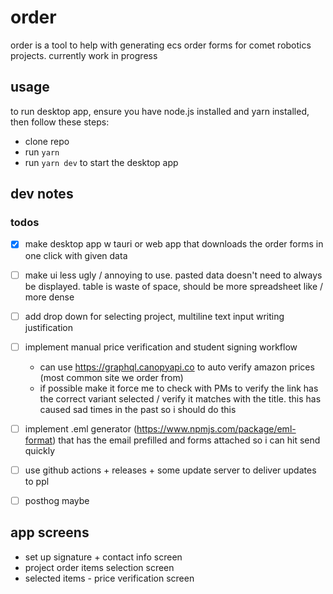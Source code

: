 # order

order is a tool to help with generating ecs order forms for comet robotics projects. currently work in progress

## usage

to run desktop app, ensure you have node.js installed and yarn installed, then follow these steps:

- clone repo
- run `yarn`
- run `yarn dev` to start the desktop app

## dev notes

### todos
- [x] make desktop app w tauri or web app that downloads the order forms in one click with given data
- [ ] make ui less ugly / annoying to use. pasted data doesn't need to always be displayed. table is waste of space, should be more spreadsheet like / more dense
- [ ] add drop down for selecting project, multiline text input writing justification
- [ ] implement manual price verification and student signing workflow
    - can use https://graphql.canopyapi.co to auto verify amazon prices (most common site we order from)
    - if possible make it force me to check with PMs to verify the link has the correct variant selected / verify it matches with the title. this has caused sad times in the past so i should do this
- [ ] implement .eml generator (https://www.npmjs.com/package/eml-format) that has the email prefilled and forms attached so i can hit send quickly
- [ ] use github actions + releases + some update server to deliver updates to ppl
- [ ] posthog maybe 


## app screens
- set up signature + contact info screen
- project order items selection screen
- selected items - price verification screen 
